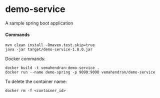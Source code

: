 # demo-service
A sample spring boot application

#### Commands
```
mvn clean install -Dmaven.test.skip=true
java -jar target/demo-service-1.0.0.jar
```

Docker commands:
```
docker build -t vemahendran:demo-service .
docker run --name demo-spring -p 9090:9090 vemahendran/demo-service
```

To delete the container name:
```
docker rm -f <container_id>
```
